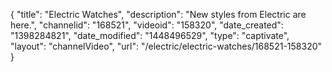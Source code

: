 {
    "title": "Electric Watches",
    "description": "New styles from Electric are here.",
    "channelid": "168521",
    "videoid": "158320",
    "date_created": "1398284821",
    "date_modified": "1448496529",
    "type": "captivate",
    "layout": "channelVideo",
    "url": "\/electric\/electric-watches\/168521-158320"
}